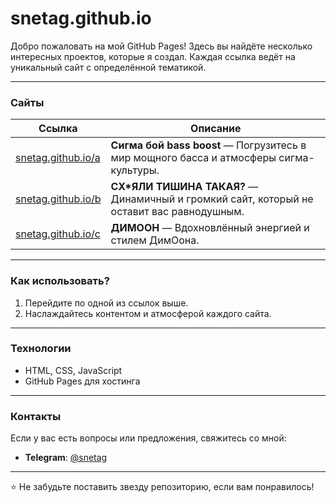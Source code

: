 # snetag.github.io

Добро пожаловать на мой GitHub Pages! Здесь вы найдёте несколько интересных проектов, которые я создал. Каждая ссылка ведёт на уникальный сайт с определённой тематикой.

---

### Сайты

| Ссылка                     | Описание                          |
|----------------------------|-----------------------------------|
| [snetag.github.io/a](https://snetag.github.io/a)     | **Сигма бой bass boost** — Погрузитесь в мир мощного басса и атмосферы сигма-культуры. |
| [snetag.github.io/b](https://snetag.github.io/b)     | **СХ*ЯЛИ ТИШИНА ТАКАЯ?** — Динамичный и громкий сайт, который не оставит вас равнодушным. |
| [snetag.github.io/c](https://snetag.github.io/c)     | **ДИМООН** — Вдохновлённый энергией и стилем ДимОона. |

---

### Как использовать?
1. Перейдите по одной из ссылок выше.
2. Наслаждайтесь контентом и атмосферой каждого сайта.

---

### Технологии
- HTML, CSS, JavaScript
- GitHub Pages для хостинга

---

### Контакты
Если у вас есть вопросы или предложения, свяжитесь со мной:
- **Telegram**: [@snetag](https://t.me/snetag)

---

⭐ Не забудьте поставить звезду репозиторию, если вам понравилось!
